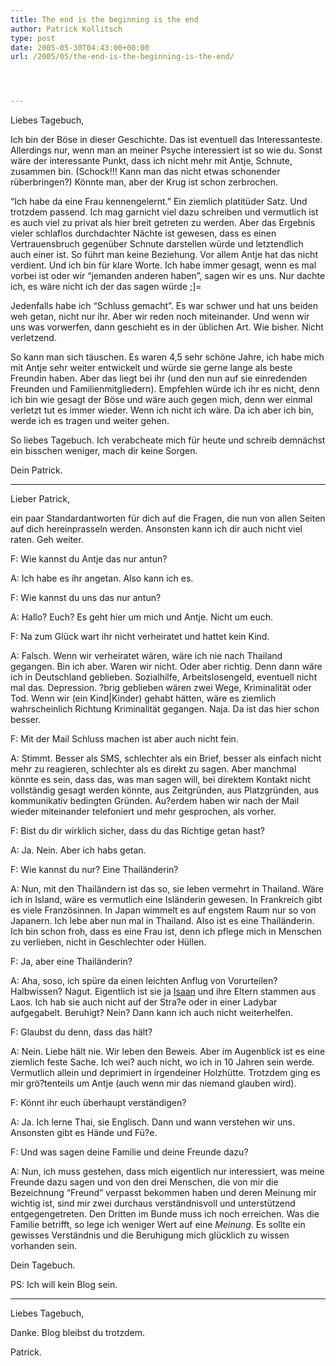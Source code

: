 ```yaml
---
title: The end is the beginning is the end
author: Patrick Kollitsch
type: post
date: 2005-05-30T04:43:00+00:00
url: /2005/05/the-end-is-the-beginning-is-the-end/




---
```

Liebes Tagebuch,

Ich bin der Böse in dieser Geschichte. Das ist eventuell das Interessanteste. Allerdings nur, wenn man an meiner Psyche interessiert ist so wie du. Sonst wäre der interessante Punkt, dass ich nicht mehr mit Antje, Schnute, zusammen bin. (Schock!!! Kann man das nicht etwas schonender rüberbringen?) Könnte man, aber der Krug ist schon zerbrochen.

&#8220;Ich habe da eine Frau kennengelernt.&#8221; Ein ziemlich platitüder Satz. Und trotzdem passend. Ich mag garnicht viel dazu schreiben und vermutlich ist es auch viel zu privat als hier breit getreten zu werden. Aber das Ergebnis vieler schlaflos durchdachter Nächte ist gewesen, dass es einen Vertrauensbruch gegenüber Schnute darstellen würde und letztendlich auch einer ist. So führt man keine Beziehung. Vor allem Antje hat das nicht verdient. Und ich bin für klare Worte. Ich habe immer gesagt, wenn es mal vorbei ist oder wir &#8220;jemanden anderen haben&#8221;, sagen wir es uns. Nur dachte ich, es wäre nicht ich der das sagen würde ;]=

Jedenfalls habe ich &#8220;Schluss gemacht&#8221;. Es war schwer und hat uns beiden weh getan, nicht nur ihr. Aber wir reden noch miteinander. Und wenn wir uns was vorwerfen, dann geschieht es in der üblichen Art. Wie bisher. Nicht verletzend.

So kann man sich täuschen. Es waren 4,5 sehr schöne Jahre, ich habe mich mit Antje sehr weiter entwickelt und würde sie gerne lange als beste Freundin haben. Aber das liegt bei ihr (und den nun auf sie einredenden Freunden und Familienmitgliedern). Empfehlen würde ich ihr es nicht, denn ich bin wie gesagt der Böse und wäre auch gegen mich, denn wer einmal verletzt tut es immer wieder. Wenn ich nicht ich wäre. Da ich aber ich bin, werde ich es tragen und weiter gehen.

So liebes Tagebuch. Ich verabcheate mich für heute und schreib demnächst ein bisschen weniger, mach dir keine Sorgen.

Dein Patrick.

* * *

Lieber Patrick, 

ein paar Standardantworten für dich auf die Fragen, die nun von allen Seiten auf dich hereinprasseln werden. Ansonsten kann ich dir auch nicht viel raten. Geh weiter.

F: Wie kannst du Antje das nur antun?
  
A: Ich habe es ihr angetan. Also kann ich es.

F: Wie kannst du uns das nur antun?
  
A: Hallo? Euch? Es geht hier um mich und Antje. Nicht um euch.

F: Na zum Glück wart ihr nicht verheiratet und hattet kein Kind.
  
A: Falsch. Wenn wir verheiratet wären, wäre ich nie nach Thailand gegangen. Bin ich aber. Waren wir nicht. Oder aber richtig. Denn dann wäre ich in Deutschland geblieben. Sozialhilfe, Arbeitslosengeld, eventuell nicht mal das. Depression. ?brig geblieben wären zwei Wege, Kriminalität oder Tod. Wenn wir (ein Kind|Kinder) gehabt hätten, wäre es ziemlich wahrscheinlich Richtung Kriminalität gegangen. Naja. Da ist das hier schon besser.

F: Mit der Mail Schluss machen ist aber auch nicht fein.
  
A: Stimmt. Besser als SMS, schlechter als ein Brief, besser als einfach nicht mehr zu reagieren, schlechter als es direkt zu sagen. Aber manchmal könnte es sein, dass das, was man sagen will, bei direktem Kontakt nicht vollständig gesagt werden könnte, aus Zeitgründen, aus Platzgründen, aus kommunikativ bedingten Gründen. Au?erdem haben wir nach der Mail wieder miteinander telefoniert und mehr gesprochen, als vorher.

F: Bist du dir wirklich sicher, dass du das Richtige getan hast?
  
A: Ja. Nein. Aber ich habs getan.

F: Wie kannst du nur? Eine Thailänderin?
  
A: Nun, mit den Thailändern ist das so, sie leben vermehrt in Thailand. Wäre ich in Island, wäre es vermutlich eine Isländerin gewesen. In Frankreich gibt es viele Französinnen. In Japan wimmelt es auf engstem Raum nur so von Japanern. Ich lebe aber nun mal in Thailand. Also ist es eine Thailänderin. Ich bin schon froh, dass es eine Frau ist, denn ich pflege mich in Menschen zu verlieben, nicht in Geschlechter oder Hüllen.

F: Ja, aber eine Thailänderin?
  
A: Aha, soso, ich spüre da einen leichten Anflug von Vorurteilen? Halbwissen? Nagut. Eigentlich ist sie ja [Isaan][1] und ihre Eltern stammen aus Laos. Ich hab sie auch nicht auf der Stra?e oder in einer Ladybar aufgegabelt. Beruhigt? Nein? Dann kann ich auch nicht weiterhelfen. 

F: Glaubst du denn, dass das hält?
  
A: Nein. Liebe hält nie. Wir leben den Beweis. Aber im Augenblick ist es eine ziemlich feste Sache. Ich wei? auch nicht, wo ich in 10 Jahren sein werde. Vermutlich allein und deprimiert in irgendeiner Holzhütte. Trotzdem ging es mir grö?tenteils um Antje (auch wenn mir das niemand glauben wird).

F: Könnt ihr euch überhaupt verständigen?
  
A: Ja. Ich lerne Thai, sie Englisch. Dann und wann verstehen wir uns. Ansonsten gibt es Hände und Fü?e.

F: Und was sagen deine Familie und deine Freunde dazu?
  
A: Nun, ich muss gestehen, dass mich eigentlich nur interessiert, was meine Freunde dazu sagen und von den drei Menschen, die von mir die Bezeichnung &#8220;Freund&#8221; verpasst bekommen haben und deren Meinung mir wichtig ist, sind mir zwei durchaus verständnisvoll und unterstützend entgegengetreten. Den Dritten im Bunde muss ich noch erreichen. Was die Familie betrifft, so lege ich weniger Wert auf eine _Meinung_. Es sollte ein gewisses Verständnis und die Beruhigung mich glücklich zu wissen vorhanden sein.

Dein Tagebuch.

PS: Ich will kein Blog sein.

* * *

Liebes Tagebuch,

Danke. Blog bleibst du trotzdem.

Patrick.

 [1]: http://de.wikipedia.org/wiki/Isaan